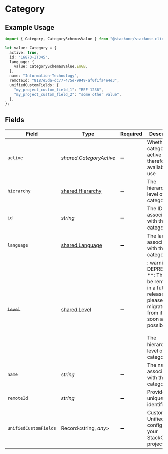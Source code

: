 # Category

## Example Usage

```typescript
import { Category, CategorySchemasValue } from "@stackone/stackone-client-ts/sdk/models/shared";

let value: Category = {
  active: true,
  id: "16873-IT345",
  language: {
    value: CategorySchemasValue.EnGB,
  },
  name: "Information-Technology",
  remoteId: "8187e5da-dc77-475e-9949-af0f1fa4e4e3",
  unifiedCustomFields: {
    "my_project_custom_field_1": "REF-1236",
    "my_project_custom_field_2": "some other value",
  },
};
```

## Fields

| Field                                                                                                                                                         | Type                                                                                                                                                          | Required                                                                                                                                                      | Description                                                                                                                                                   | Example                                                                                                                                                       |
| ------------------------------------------------------------------------------------------------------------------------------------------------------------- | ------------------------------------------------------------------------------------------------------------------------------------------------------------- | ------------------------------------------------------------------------------------------------------------------------------------------------------------- | ------------------------------------------------------------------------------------------------------------------------------------------------------------- | ------------------------------------------------------------------------------------------------------------------------------------------------------------- |
| `active`                                                                                                                                                      | *shared.CategoryActive*                                                                                                                                       | :heavy_minus_sign:                                                                                                                                            | Whether the category is active and therefore available for use                                                                                                | true                                                                                                                                                          |
| `hierarchy`                                                                                                                                                   | [shared.Hierarchy](../../../sdk/models/shared/hierarchy.md)                                                                                                   | :heavy_minus_sign:                                                                                                                                            | The hierarchal level of the category                                                                                                                          |                                                                                                                                                               |
| `id`                                                                                                                                                          | *string*                                                                                                                                                      | :heavy_minus_sign:                                                                                                                                            | The ID associated with this category                                                                                                                          | 16873-IT345                                                                                                                                                   |
| `language`                                                                                                                                                    | [shared.Language](../../../sdk/models/shared/language.md)                                                                                                     | :heavy_minus_sign:                                                                                                                                            | The language associated with this category                                                                                                                    |                                                                                                                                                               |
| ~~`level`~~                                                                                                                                                   | [shared.Level](../../../sdk/models/shared/level.md)                                                                                                           | :heavy_minus_sign:                                                                                                                                            | : warning: ** DEPRECATED **: This will be removed in a future release, please migrate away from it as soon as possible.<br/><br/>The hierarchal level of the category |                                                                                                                                                               |
| `name`                                                                                                                                                        | *string*                                                                                                                                                      | :heavy_minus_sign:                                                                                                                                            | The name associated with this category                                                                                                                        | Information-Technology                                                                                                                                        |
| `remoteId`                                                                                                                                                    | *string*                                                                                                                                                      | :heavy_minus_sign:                                                                                                                                            | Provider's unique identifier                                                                                                                                  | 8187e5da-dc77-475e-9949-af0f1fa4e4e3                                                                                                                          |
| `unifiedCustomFields`                                                                                                                                         | Record<string, *any*>                                                                                                                                         | :heavy_minus_sign:                                                                                                                                            | Custom Unified Fields configured in your StackOne project                                                                                                     | {<br/>"my_project_custom_field_1": "REF-1236",<br/>"my_project_custom_field_2": "some other value"<br/>}                                                      |